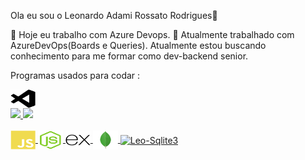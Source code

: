 Ola eu sou o Leonardo Adami Rossato Rodrigues👋

 🔭 Hoje eu trabalho com Azure Devops.
 🌱 Atualmente trabalhado com AzureDevOps(Boards e Queries). Atualmente estou buscando conhecimento para me formar como dev-backend senior.
 
 Programas usados para codar : 
 <div style="display: inline_block">
    <a href="https://github.com/Leonardorossato">
     <img align="center" alt="Leo-vscode" height="30" width="40" src="https://raw.githubusercontent.com/devicons/devicon/master/icons/vscode/vscode-plain.svg">
 </div>
 
 <div>
  <a href="https://github.com/Leonardorossato">
  <img height="180em" src="https://github-readme-stats.vercel.app/api?username=Leonardorossato&show_icons=true&theme=dracula&include_all_commits=true&count_private=true"/>
  <img height="180em" src="https://github-readme-stats.vercel.app/api/top-langs/?username=Leonardorossato&layout=compact&langs_count=7&theme=dracula"/>
 </div>
 <div style="display: inline_block"><br>
  <img align="center" alt="Leo-Js" height="30" width="40" src="https://raw.githubusercontent.com/devicons/devicon/master/icons/javascript/javascript-plain.svg">
  <img align="center" alt="Leo-NodeJs" height="30" width="40" src="https://raw.githubusercontent.com/devicons/devicon/master/icons/nodejs/nodejs-original.svg">
  <img align="center" alt="Leo-Express" height="30" width="40" src="https://raw.githubusercontent.com/devicons/devicon/master/icons/express/express-original.svg">
  <img align="center" alt="Leo-MongoDB" height="30" width="40" src="https://raw.githubusercontent.com/devicons/devicon/master/icons/mongoDB/mongoDB-original.svg">
  <img align="center" alt="Leo-Sqlite3" height="30" width="40" src="https://raw.githubusercontent.com/devicons/devicon/master/icons/sqlite3/sqlite3-original.svg">
 </div>
